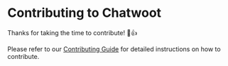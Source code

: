 # Contributing to Chatwoot

Thanks for taking the time to contribute! :tada::+1:

Please refer to our [Contributing Guide](https://xping.online/docs/contributing-guide) for detailed instructions on how to contribute.
